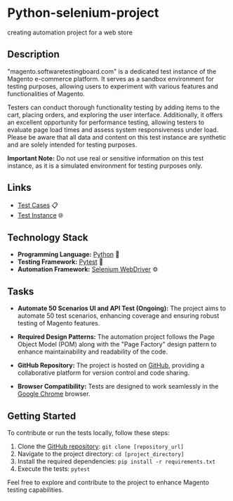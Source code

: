 # Python-selenium-project
creating automation project for a web store

## Description

"magento.softwaretestingboard.com" is a dedicated test instance of the Magento e-commerce platform. It serves as a sandbox environment for testing purposes, allowing users to experiment with various features and functionalities of Magento.

Testers can conduct thorough functionality testing by adding items to the cart, placing orders, and exploring the user interface. Additionally, it offers an excellent opportunity for performance testing, allowing testers to evaluate page load times and assess system responsiveness under load. Please be aware that all data and content on this test instance are synthetic and are solely intended for testing purposes.

**Important Note:** Do not use real or sensitive information on this test instance, as it is a simulated environment for testing purposes only.

## Links

- [Test Cases](https://docs.google.com/spreadsheets/d/1MLFGK90J1efwdvJglpyxGluI_Sz65L7G/edit?usp=sharing&ouid=106997826943674020826&rtpof=true&sd=true) 📋
- [Test Instance](http://magento.softwaretestingboard.com) 🌐

## Technology Stack

- **Programming Language:** [Python](https://www.python.org/) 🐍
- **Testing Framework:** [Pytest](https://docs.pytest.org/en/stable/) 🧪
- **Automation Framework:** [Selenium WebDriver](https://www.selenium.dev/documentation/en/) ⚙️

## Tasks

- **Automate 50 Scenarios UI and API Test (Ongoing):** The project aims to automate 50 test scenarios, enhancing coverage and ensuring robust testing of Magento features.

- **Required Design Patterns:** The automation project follows the Page Object Model (POM) along with the "Page Factory" design pattern to enhance maintainability and readability of the code.

- **GitHub Repository:** The project is hosted on [GitHub](https://github.com/benikun88/Python-selenium-project), providing a collaborative platform for version control and code sharing.

- **Browser Compatibility:** Tests are designed to work seamlessly in the [Google Chrome](https://www.google.com/chrome/) browser.

## Getting Started

To contribute or run the tests locally, follow these steps:

1. Clone the [GitHub repository](#): `git clone [repository_url]`
2. Navigate to the project directory: `cd [project_directory]`
3. Install the required dependencies: `pip install -r requirements.txt`
4. Execute the tests: `pytest`

Feel free to explore and contribute to the project to enhance Magento testing capabilities.


